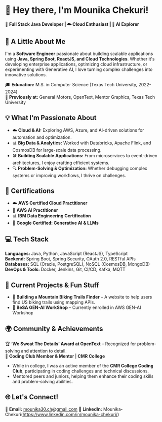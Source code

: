 # 👋 Hey there, I'm Mounika Chekuri!  
🚀 **Full Stack Java Developer | ☁️ Cloud Enthusiast | 🤖 AI Explorer**  

## 🌟 A Little About Me  
I'm a **Software Engineer** passionate about building scalable applications using **Java, Spring Boot, ReactJS, and Cloud Technologies**. Whether it's developing enterprise applications, optimizing cloud infrastructure, or experimenting with Generative AI, I love turning complex challenges into innovative solutions.  

🎓 **Education:** M.S. in Computer Science (Texas Tech University, 2022-2024)  
💼 **Previously at:** General Motors, OpenText, Mentor Graphics, Texas Tech University  

## 💡 What I’m Passionate About  
- ☁️ **Cloud & AI:** Exploring AWS, Azure, and AI-driven solutions for automation and optimization.  
- 📊 **Big Data & Analytics:** Worked with Databricks, Apache Flink, and CosmosDB for large-scale data processing.  
- 🛠 **Building Scalable Applications:** From microservices to event-driven architectures, I enjoy crafting efficient systems.  
- 🔍 **Problem-Solving & Optimization:** Whether debugging complex systems or improving workflows, I thrive on challenges.  

## 📜 Certifications  
- ☁️ **AWS Certified Cloud Practitioner**  
- 🤖 **AWS AI Practitioner**  
- 📊 **IBM Data Engineering Certification**  
- 🧠 **Google Certified: Generative AI & LLMs**  

## 💻 Tech Stack  
**Languages:** Java, Python, JavaScript (ReactJS), TypeScript  
**Backend:** Spring Boot, Spring Security, OAuth 2.0, RESTful APIs  
**Databases:** SQL (Oracle, PostgreSQL), NoSQL (CosmosDB, MongoDB)  
**DevOps & Tools:** Docker, Jenkins, Git, CI/CD, Kafka, MQTT  

## 🌱 Current Projects & Fun Stuff  
- 🚴 **Building a Mountain Biking Trails Finder** – A website to help users find US biking trails using mapping APIs.  
- 🤖 **BeSA GEN-AI WorkShop** – Currently enrolled in AWS GEN-AI Workshop 

## 🌍 Community & Achievements  
🏆 **‘We Sweat The Details’ Award at OpenText** – Recognized for problem-solving and attention to detail.  
📢 **Coding Club Member & Mentor | CMR College**  
- While in college, I was an active member of the **CMR College Coding Club**, participating in coding challenges and technical discussions.  
- Mentored peers and juniors, helping them enhance their coding skills and problem-solving abilities.  

## 🌐 Let's Connect!  
📧 **Email:** mounika30.ch@gmail.com 
💼 **LinkedIn:** Mounika-Chekuri(https://www.linkedin.com/in/mounika-chekuri/)
